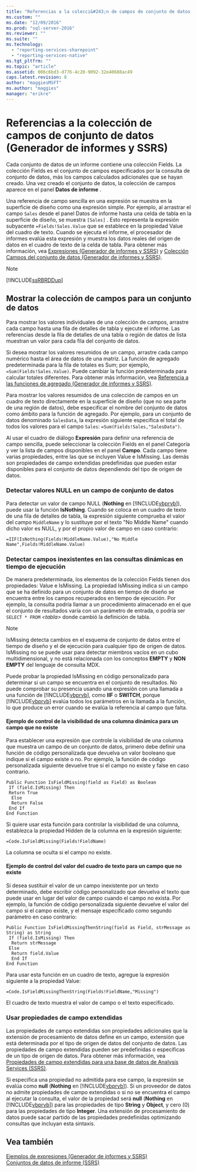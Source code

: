 ```yaml
---
title: "Referencias a la colecci&#243;n de campos de conjunto de datos (Generador de informes y SSRS) | Microsoft Docs"
ms.custom: ""
ms.date: "12/09/2016"
ms.prod: "sql-server-2016"
ms.reviewer: ""
ms.suite: ""
ms.technology: 
  - "reporting-services-sharepoint"
  - "reporting-services-native"
ms.tgt_pltfrm: ""
ms.topic: "article"
ms.assetid: 006c6bd3-d776-4c20-9092-32e40688ac49
caps.latest.revision: 8
author: "maggiesMSFT"
ms.author: "maggies"
manager: "erikre"
---
```

# Referencias a la colecci&#243;n de campos de conjunto de datos (Generador de informes y SSRS)
  Cada conjunto de datos de un informe contiene una colección Fields. La colección Fields es el conjunto de campos especificados por la consulta de conjunto de datos, más los campos calculados adicionales que se hayan creado. Una vez creado el conjunto de datos, la colección de campos aparece en el panel **Datos de informe** .  
  
 Una referencia de campo sencilla en una expresión se muestra en la superficie de diseño como una expresión simple. Por ejemplo, al arrastrar el campo `Sales` desde el panel Datos de informe hasta una celda de tabla en la superficie de diseño, se muestra `[Sales]` . Esto representa la expresión subyacente `=Fields!Sales.Value` que se establece en la propiedad Value del cuadro de texto. Cuando se ejecuta el informe, el procesador de informes evalúa esta expresión y muestra los datos reales del origen de datos en el cuadro de texto de la celda de tabla. Para obtener más información, vea [Expresiones &#40;Generador de informes y SSRS&#41;](../../reporting-services/report-design/expressions-report-builder-and-ssrs.md) y [Colección Campos del conjunto de datos &#40;Generador de informes y SSRS&#41;](../../reporting-services/report-data/dataset-fields-collection-report-builder-and-ssrs.md).  
  
> [!NOTE]  
>  [!INCLUDE[ssRBRDDup](../../includes/ssrbrddup-md.md)]  
  
## Mostrar la colección de campos para un conjunto de datos  
 Para mostrar los valores individuales de una colección de campos, arrastre cada campo hasta una fila de detalles de tabla y ejecute el informe. Las referencias desde la fila de detalles de una tabla o región de datos de lista muestran un valor para cada fila del conjunto de datos.  
  
 Si desea mostrar los valores resumidos de un campo, arrastre cada campo numérico hasta el área de datos de una matriz. La función de agregado predeterminada para la fila de totales es Sum; por ejemplo, `=Sum(Fields!Sales.Value)`. Puede cambiar la función predeterminada para calcular totales diferentes. Para obtener más información, vea [Referencia a las funciones de agregado &#40;Generador de informes y SSRS&#41;](../../reporting-services/report-design/aggregate-functions-reference-report-builder-and-ssrs.md).  
  
 Para mostrar los valores resumidos de una colección de campos en un cuadro de texto directamente en la superficie de diseño (que no sea parte de una región de datos), debe especificar el nombre del conjunto de datos como ámbito para la función de agregado. Por ejemplo, para un conjunto de datos denominado `SalesData`, la expresión siguiente especifica el total de todos los valores para el campo `Sales`: `=Sum(Fields!Sales,"SalesData")`.  
  
 Al usar el cuadro de diálogo **Expresión** para definir una referencia de campo sencilla, puede seleccionar la colección Fields en el panel Categoría y ver la lista de campos disponibles en el panel **Campo**. Cada campo tiene varias propiedades, entre las que se incluyen Value e IsMissing. Las demás son propiedades de campo extendidas predefinidas que pueden estar disponibles para el conjunto de datos dependiendo del tipo de origen de datos.  
  
### Detectar valores NULL en un campo de conjunto de datos  
 Para detectar un valor de campo NULL (**Nothing** en [!INCLUDE[vbprvb](../../includes/vbprvb-md.md)]), puede usar la función **IsNothing**. Cuando se coloca en un cuadro de texto de una fila de detalles de tabla, la expresión siguiente comprueba el valor del campo `MiddleName` y lo sustituye por el texto "No Middle Name" cuando dicho valor es NULL, y por el propio valor de campo en caso contrario:  
  
 `=IIF(IsNothing(Fields!MiddleName.Value),"No Middle Name",Fields!MiddleName.Value)`  
  
### Detectar campos inexistentes en las consultas dinámicas en tiempo de ejecución  
 De manera predeterminada, los elementos de la colección Fields tienen dos propiedades: Value e IsMissing. La propiedad IsMissing indica si un campo que se ha definido para un conjunto de datos en tiempo de diseño se encuentra entre los campos recuperados en tiempo de ejecución. Por ejemplo, la consulta podría llamar a un procedimiento almacenado en el que el conjunto de resultados varía con un parámetro de entrada, o podría ser `SELECT * FROM` *\<tabla>* donde cambió la definición de tabla.  
  
> [!NOTE]  
>  IsMissing detecta cambios en el esquema de conjunto de datos entre el tiempo de diseño y el de ejecución para cualquier tipo de origen de datos. IsMissing no se puede usar para detectar miembros vacíos en un cubo multidimensional, y no está relacionada con los conceptos **EMPTY** y **NON EMPTY** del lenguaje de consulta MDX.  
  
 Puede probar la propiedad IsMissing en código personalizado para determinar si un campo se encuentra en el conjunto de resultados. No puede comprobar su presencia usando una expresión con una llamada a una función de [!INCLUDE[vbprvb](../../includes/vbprvb-md.md)], como **IIF** o **SWITCH**, porque [!INCLUDE[vbprvb](../../includes/vbprvb-md.md)] evalúa todos los parámetros en la llamada a la función, lo que produce un error cuando se evalúa la referencia al campo que falta.  
  
#### Ejemplo de control de la visibilidad de una columna dinámica para un campo que no existe  
 Para establecer una expresión que controle la visibilidad de una columna que muestra un campo de un conjunto de datos, primero debe definir una función de código personalizada que devuelva un valor booleano que indique si el campo existe o no. Por ejemplo, la función de código personalizada siguiente devuelve true si el campo no existe y false en caso contrario.  
  
```  
Public Function IsFieldMissing(field as Field) as Boolean  
 If (field.IsMissing) Then  
 Return True  
  Else   
  Return False  
 End If  
End Function  
```  
  
 Si quiere usar esta función para controlar la visibilidad de una columna, establezca la propiedad Hidden de la columna en la expresión siguiente:  
  
 `=Code.IsFieldMissing(Fields!FieldName)`  
  
 La columna se oculta si el campo no existe.  
  
#### Ejemplo de control del valor del cuadro de texto para un campo que no existe  
 Si desea sustituir el valor de un campo inexistente por un texto determinado, debe escribir código personalizado que devuelva el texto que puede usar en lugar del valor de campo cuando el campo no exista. Por ejemplo, la función de código personalizada siguiente devuelve el valor del campo si el campo existe, y el mensaje especificado como segundo parámetro en caso contrario:  
  
```  
Public Function IsFieldMissingThenString(field as Field, strMessage as String) as String  
 If (field.IsMissing) Then  
  Return strMessage  
 Else   
  Return field.Value  
  End If  
End Function  
```  
  
 Para usar esta función en un cuadro de texto, agregue la expresión siguiente a la propiedad Value:  
  
 `=Code.IsFieldMissingThenString(Fields!FieldName,"Missing")`  
  
 El cuadro de texto muestra el valor de campo o el texto especificado.  
  
### Usar propiedades de campo extendidas  
 Las propiedades de campo extendidas son propiedades adicionales que la extensión de procesamiento de datos define en un campo, extensión que está determinada por el tipo de origen de datos del conjunto de datos. Las propiedades de campo extendidas pueden ser predefinidas o específicas de un tipo de origen de datos. Para obtener más información, vea [Propiedades de campo extendidas para una base de datos de Analysis Services &#40;SSRS&#41;](../../reporting-services/report-data/extended-field-properties-for-an-analysis-services-database-ssrs.md).  
  
 Si especifica una propiedad no admitida para ese campo, la expresión se evalúa como **null** (**Nothing** en [!INCLUDE[vbprvb](../../includes/vbprvb-md.md)]). Si un proveedor de datos no admite propiedades de campo extendidas o si no se encuentra el campo al ejecutar la consulta, el valor de la propiedad será **null** (**Nothing** en [!INCLUDE[vbprvb](../../includes/vbprvb-md.md)]) para las propiedades de tipo **String** y **Object**, y cero (0) para las propiedades de tipo **Integer**. Una extensión de procesamiento de datos puede sacar partido de las propiedades predefinidas optimizando consultas que incluyan esta sintaxis.  
  
## Vea también  
 [Ejemplos de expresiones &#40;Generador de informes y SSRS&#41;](../../reporting-services/report-design/expression-examples-report-builder-and-ssrs.md)   
 [Conjuntos de datos de informe &#40;SSRS&#41;](../../reporting-services/report-data/report-datasets-ssrs.md)  
  
  